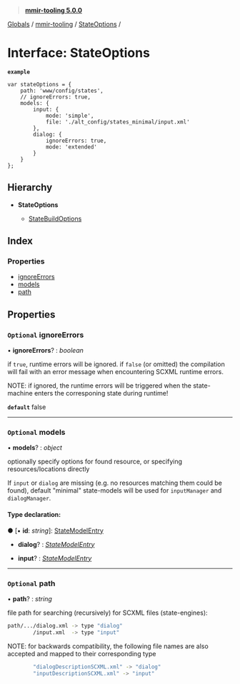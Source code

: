 > **[mmir-tooling 5.0.0](../README.md)**

[Globals](../README.md) / [mmir-tooling](../modules/mmir_tooling.md) / [StateOptions](mmir_tooling.stateoptions.md) /

# Interface: StateOptions

**`example`** 
```
var stateOptions = {
	path: 'www/config/states',
	// ignoreErrors: true,
	models: {
		input: {
			mode: 'simple',
			file: './alt_config/states_minimal/input.xml'
		},
		dialog: {
			ignoreErrors: true,
			mode: 'extended'
		}
	}
};
```

## Hierarchy

* **StateOptions**

  * [StateBuildOptions](mmir_tooling.statebuildoptions.md)

## Index

### Properties

* [ignoreErrors](mmir_tooling.stateoptions.md#optional-ignoreerrors)
* [models](mmir_tooling.stateoptions.md#optional-models)
* [path](mmir_tooling.stateoptions.md#optional-path)

## Properties

### `Optional` ignoreErrors

• **ignoreErrors**? : *boolean*

if `true`, runtime errors will be ignored.
 if `false` (or omitted) the compilation will fail with an error message
 when encountering SCXML runtime errors.

NOTE: if ignored, the runtime errors will be triggered when the state-machine
      enters the corresponing state during runtime!

**`default`** false

___

### `Optional` models

• **models**? : *object*

optionally specify options for found resource, or specifying resources/locations directly

If `input` or `dialog` are missing (e.g. no resources matching them could be found),
default "minimal" state-models will be used for `inputManager` and `dialogManager`.

#### Type declaration:

● \[▪ **id**: *string*\]: [StateModelEntry](mmir_tooling.statemodelentry.md)

* **dialog**? : *[StateModelEntry](mmir_tooling.statemodelentry.md)*

* **input**? : *[StateModelEntry](mmir_tooling.statemodelentry.md)*

___

### `Optional` path

• **path**? : *string*

file path for searching (recursively) for SCXML files (state-engines):
```bash
path/.../dialog.xml -> type "dialog"
        /input.xml  -> type "input"
```

NOTE: for backwards compatibility, the following file names are also accepted
      and mapped to their corresponding type
```bash
        "dialogDescriptionSCXML.xml" -> "dialog"
        "inputDescriptionSCXML.xml" -> "input"
```